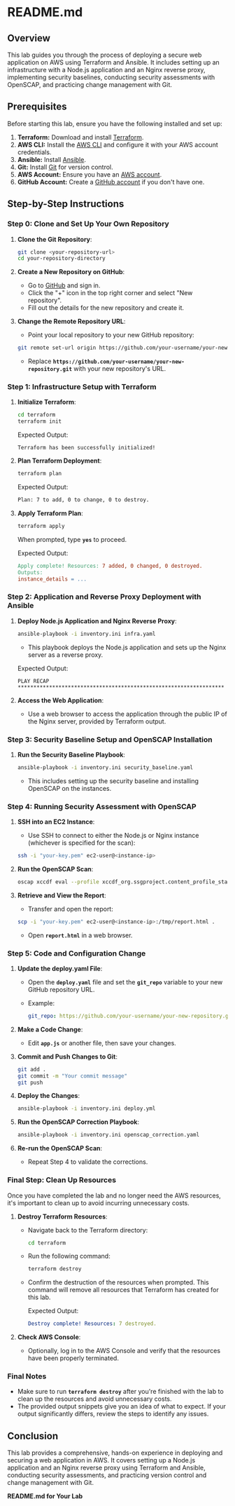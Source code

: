 # **README.md**

## **Overview**

This lab guides you through the process of deploying a secure web application on AWS using Terraform and Ansible. It includes setting up an infrastructure with a Node.js application and an Nginx reverse proxy, implementing security baselines, conducting security assessments with OpenSCAP, and practicing change management with Git.

## **Prerequisites**

Before starting this lab, ensure you have the following installed and set up:

1. **Terraform:** Download and install [Terraform](https://www.terraform.io/downloads).
2. **AWS CLI:** Install the [AWS CLI](https://aws.amazon.com/cli/) and configure it with your AWS account credentials.
3. **Ansible:** Install [Ansible](https://docs.ansible.com/ansible/latest/installation_guide/index.html).
4. **Git:** Install [Git](https://git-scm.com/downloads) for version control.
5. **AWS Account:** Ensure you have an [AWS account](https://aws.amazon.com/free/).
6. **GitHub Account:** Create a [GitHub account](https://github.com/) if you don't have one.

## **Step-by-Step Instructions**

### **Step 0: Clone and Set Up Your Own Repository**

1. **Clone the Git Repository**:
    
    ```bash
    git clone <your-repository-url>
    cd your-repository-directory
    ```
    
2. **Create a New Repository on GitHub**:
    - Go to [GitHub](https://github.com/) and sign in.
    - Click the "+" icon in the top right corner and select "New repository".
    - Fill out the details for the new repository and create it.
3. **Change the Remote Repository URL**:
    - Point your local repository to your new GitHub repository:
    
    ```bash
    git remote set-url origin https://github.com/your-username/your-new-repository.git
    ```
    
    - Replace **`https://github.com/your-username/your-new-repository.git`** with your new repository's URL.

### **Step 1: Infrastructure Setup with Terraform**

1. **Initialize Terraform**:
    
    ```bash
    cd terraform
    terraform init
    ```
    
    Expected Output:
    
    ```
    Terraform has been successfully initialized!
    ```
    
2. **Plan Terraform Deployment**:
    
    ```bash
    terraform plan
    ```
    
    Expected Output:
    
    ```bash
    Plan: 7 to add, 0 to change, 0 to destroy.
    ```
    
3. **Apply Terraform Plan**:
    
    ```bash
    terraform apply
    ```
    
    When prompted, type **`yes`** to proceed.
    
    Expected Output:
    
    ```makefile
    Apply complete! Resources: 7 added, 0 changed, 0 destroyed.
    Outputs:
    instance_details = ...
    ```
    

### **Step 2: Application and Reverse Proxy Deployment with Ansible**

1. **Deploy Node.js Application and Nginx Reverse Proxy**:
    
    ```bash
    ansible-playbook -i inventory.ini infra.yaml
    ```
    
    - This playbook deploys the Node.js application and sets up the Nginx server as a reverse proxy.
    
    Expected Output:
    
    ```
    PLAY RECAP ******************************************************************
    ```
    
2. **Access the Web Application**:
    - Use a web browser to access the application through the public IP of the Nginx server, provided by Terraform output.

### **Step 3: Security Baseline Setup and OpenSCAP Installation**

1. **Run the Security Baseline Playbook**:
    
    ```bash
    ansible-playbook -i inventory.ini security_baseline.yaml
    ```
    
    - This includes setting up the security baseline and installing OpenSCAP on the instances.

### **Step 4: Running Security Assessment with OpenSCAP**

1. **SSH into an EC2 Instance**:
    - Use SSH to connect to either the Node.js or Nginx instance (whichever is specified for the scan):
    
    ```bash
    ssh -i "your-key.pem" ec2-user@<instance-ip>
    ```
    
2. **Run the OpenSCAP Scan**:
    
    ```bash
    oscap xccdf eval --profile xccdf_org.ssgproject.content_profile_standard --report /tmp/report.html /usr/share/xml/scap/ssg/content/ssg-amzn2-ds.xml
    ```
    
3. **Retrieve and View the Report**:
    - Transfer and open the report:
    
    ```bash
    scp -i "your-key.pem" ec2-user@<instance-ip>:/tmp/report.html .
    ```
    
    - Open **`report.html`** in a web browser.

### **Step 5: Code and Configuration Change**

1. **Update the deploy.yaml File**:
    - Open the **`deploy.yaml`** file and set the **`git_repo`** variable to your new GitHub repository URL.
    - Example:
        
        ```yaml
        git_repo: https://github.com/your-username/your-new-repository.git
        ```
        
2. **Make a Code Change**:
    - Edit **`app.js`** or another file, then save your changes.
3. **Commit and Push Changes to Git**:
    
    ```bash
    git add .
    git commit -m "Your commit message"
    git push
    ```
    
4. **Deploy the Changes**:
    
    ```bash
    ansible-playbook -i inventory.ini deploy.yml
    ```
    
5. **Run the OpenSCAP Correction Playbook**:
    
    ```bash
    ansible-playbook -i inventory.ini openscap_correction.yaml
    ```
    
6. **Re-run the OpenSCAP Scan**:
    - Repeat Step 4 to validate the corrections.

### **Final Step: Clean Up Resources**

Once you have completed the lab and no longer need the AWS resources, it's important to clean up to avoid incurring unnecessary costs.

1. **Destroy Terraform Resources**:
    - Navigate back to the Terraform directory:
        
        ```bash
        cd terraform
        ```
        
    - Run the following command:
        
        ```bash
        terraform destroy
        ```
        
    - Confirm the destruction of the resources when prompted. This command will remove all resources that Terraform has created for this lab.
        
        Expected Output:
        
        ```yaml
        Destroy complete! Resources: 7 destroyed.
        ```
        
2. **Check AWS Console**:
    - Optionally, log in to the AWS Console and verify that the resources have been properly terminated.

### **Final Notes**

- Make sure to run **`terraform destroy`** after you're finished with the lab to clean up the resources and avoid unnecessary costs.
- The provided output snippets give you an idea of what to expect. If your output significantly differs, review the steps to identify any issues.

## **Conclusion**

This lab provides a comprehensive, hands-on experience in deploying and securing a web application in AWS. It covers setting up a Node.js application and an Nginx reverse proxy using Terraform and Ansible, conducting security assessments, and practicing version control and change management with Git.

**README.md for Your Lab**
